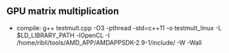## GPU matrix multiplication
 - compile: g++ testmult.cpp -O3 -pthread -std=c++11 -o testmult_linux -L $LD_LIBRARY_PATH -lOpenCL -I /home/ribli/tools/AMD_APP/AMDAPPSDK-2.9-1/include/ -W -Wall


